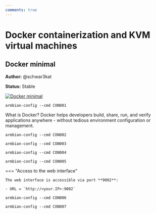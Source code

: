 ```yaml
---
comments: true
---
```


# Docker containerization and KVM virtual machines

## Docker minimal

**Author:** @schwar3kat

**Status:** Stable


<!--- section image START from tools/include/images/CON001.webp --->
[![Docker minimal](/images/CON001.webp)](#)
<!--- section image STOP from tools/include/images/CON001.webp --->


~~~ custombash title="Docker minimal:"
armbian-config --cmd CON001
~~~


<!--- footer START from tools/include/markdown/CON001-footer.md --->
What is Docker? Docker helps developers build, share, run, and verify applications anywhere - without tedious environment configuration or management.

<!--- footer STOP from tools/include/markdown/CON001-footer.md --->


~~~ custombash title="Docker engine:"
armbian-config --cmd CON002
~~~


~~~ custombash title="Docker remove:"
armbian-config --cmd CON003
~~~


~~~ custombash title="Docker purge with all images, containers, and volumes:"
armbian-config --cmd CON004
~~~


~~~ custombash title="Portainer container management platform:"
armbian-config --cmd CON005
~~~


<!--- footer START from tools/include/markdown/CON005-footer.md --->
=== "Access to the web interface"

    The web interface is accessible via port **9002**:

    - URL = `http://<your.IP>:9002`

<!--- footer STOP from tools/include/markdown/CON005-footer.md --->


~~~ custombash title="Portainer remove:"
armbian-config --cmd CON006
~~~


~~~ custombash title="Portainer purge with with data folder:"
armbian-config --cmd CON007
~~~
